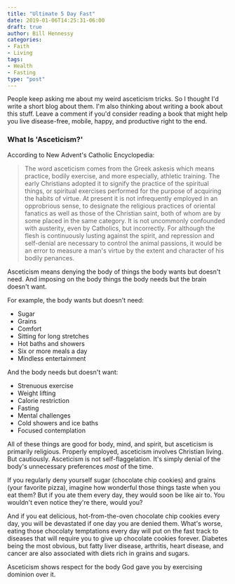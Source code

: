 ```yaml
---
title: "Ultimate 5 Day Fast"
date: 2019-01-06T14:25:31-06:00
draft: true
author: Bill Hennessy
categories: 
- Faith
- Living
tags:
- Health
- Fasting
type: "post"
---
```


People keep asking me about my weird asceticism tricks. So I thought I'd write a short blog about them. I'm also thinking about writing a book about this stuff. Leave a comment if you'd consider reading a book that might help you live disease-free, mobile, happy, and productive right to the end. 

### What Is 'Asceticism?'

According to New Advent's Catholic Encyclopedia:

> The word asceticism comes from the Greek askesis which means practice, bodily exercise, and more especially, athletic training. The early Christians adopted it to signify the practice of the spiritual things, or spiritual exercises performed for the purpose of acquiring the habits of virtue. At present it is not infrequently employed in an opprobrious sense, to designate the religious practices of oriental fanatics as well as those of the Christian saint, both of whom are by some placed in the same category. It is not uncommonly confounded with austerity, even by Catholics, but incorrectly. For although the flesh is continuously lusting against the spirit, and repression and self-denial are necessary to control the animal passions, it would be an error to measure a man's virtue by the extent and character of his bodily penances. 

Asceticism means denying the body of things the body wants but doesn't need. And imposing on the body things the body needs but the brain doesn't want. 

For example, the body wants but doesn't need:

- Sugar
- Grains
- Comfort
- Sitting for long stretches
- Hot baths and showers
- Six or more meals a day
- Mindless entertainment

And the body needs but doesn't want:

- Strenuous exercise
- Weight lifting
- Calorie restriction
- Fasting 
- Mental challenges
- Cold showers and ice baths
- Focused contemplation

All of these things are good for body, mind, and spirit, but asceticism is primarily religious. Properly employed, asceticism involves Christian living. But cautiously. Asceticism is not self-flaggelation. It's simply denial of the body's unnecessary preferences *most* of the time. 

If you regularly deny yourself sugar (chocolate chip cookies) and grains (your favorite pizza), imagine how wonderful those things taste when you eat them? But if you ate them every day, they would soon be like air to. You wouldn't even notice they're there, would you?

And if you eat delicious, hot-from-the-oven chocolate chip cookies every day, you will be devastated if one day you are denied them. What's worse, eating those chocolaty temptations every day will put on the fast track to diseases that will require you to give up chocolate cookies forever. Diabetes being the most obvious, but fatty liver disease, arthritis, heart disease, and cancer are also associated with diets rich in grains and sugars. 

Asceticism shows respect for the body God gave you by exercising dominion over it. 

###